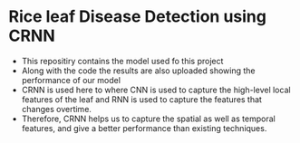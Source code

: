 # Rice leaf Disease Detection using CRNN
* This repositiry contains the model used fo this project
* Along with the code the results are also uploaded showing the performance of our model
* CRNN is used here to where CNN is used to capture the high-level local features of the leaf and RNN is used to capture the features that changes overtime.
* Therefore, CRNN helps us to capture the spatial as well as temporal features, and give a better performance than existing techniques.
